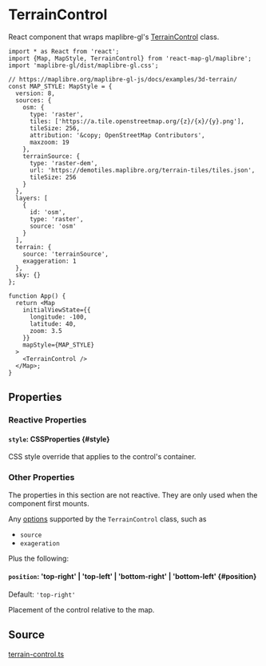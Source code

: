# TerrainControl

React component that wraps maplibre-gl's [TerrainControl](https://maplibre.org/maplibre-gl-js/docs/API/classes/TerrainControl/) class.

```tsx
import * as React from 'react';
import {Map, MapStyle, TerrainControl} from 'react-map-gl/maplibre';
import 'maplibre-gl/dist/maplibre-gl.css';

// https://maplibre.org/maplibre-gl-js/docs/examples/3d-terrain/
const MAP_STYLE: MapStyle = {
  version: 8,
  sources: {
    osm: {
      type: 'raster',
      tiles: ['https://a.tile.openstreetmap.org/{z}/{x}/{y}.png'],
      tileSize: 256,
      attribution: '&copy; OpenStreetMap Contributors',
      maxzoom: 19
    },
    terrainSource: {
      type: 'raster-dem',
      url: 'https://demotiles.maplibre.org/terrain-tiles/tiles.json',
      tileSize: 256
    }
  },
  layers: [
    {
      id: 'osm',
      type: 'raster',
      source: 'osm'
    }
  ],
  terrain: {
    source: 'terrainSource',
    exaggeration: 1
  },
  sky: {}
};

function App() {
  return <Map
    initialViewState={{
      longitude: -100,
      latitude: 40,
      zoom: 3.5
    }}
    mapStyle={MAP_STYLE}
  >
    <TerrainControl />
  </Map>;
}
```


## Properties

### Reactive Properties

#### `style`: CSSProperties {#style}

CSS style override that applies to the control's container.


### Other Properties

The properties in this section are not reactive. They are only used when the component first mounts.
  
Any [options](https://maplibre.org/maplibre-style-spec/terrain/) supported by the `TerrainControl` class, such as

- `source`
- `exageration`

Plus the following:

#### `position`: 'top-right' | 'top-left' | 'bottom-right' | 'bottom-left' {#position}

Default: `'top-right'`

Placement of the control relative to the map.


## Source

[terrain-control.ts](https://github.com/visgl/react-map-gl/tree/master/modules/maplibre/src/components/terrain-control.ts)
